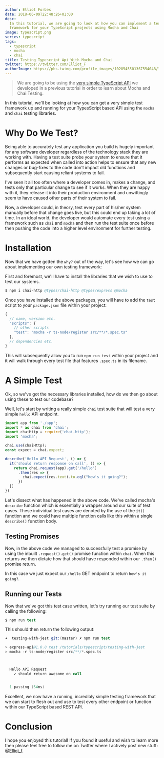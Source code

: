 ```yaml
---
author: Elliot Forbes
date: 2018-06-09T22:48:26+01:00
desc:
  In this tutorial, we are going to look at how you can implement a testing
  framework for your TypeScript projects using Mocha and Chai
image: typescript.png
series: typescript
tags:
  - typescript
  - mocha
  - chai
title: Testing Typescript Api With Mocha and Chai
twitter: https://twitter.com/Elliot_F
authorImage: https://pbs.twimg.com/profile_images/1028545501367554048/lzr43cQv_400x400.jpg
---
```


> We are going to be using the
> [very simple TypeScript API](/typescript/creating-rest-api-express-typescript/)
> we developed in a previous tutorial in order to learn about Mocha and Chai
> Testing.

In this tutorial, we'll be looking at how you can get a very simple test
framework up and running for your TypesScript based API using the `mocha` and
`chai` testing libraries.

# Why Do We Test?

Being able to accurately test any application you build is hugely important for
any software developer regardless of the technology stack they are working with.
Having a test suite probe your system to ensure that it performs as expected
when called into action helps to ensure that any new changes or bug-fixes to the
code don't impact old functions and subsequently start causing reliant systems
to fail.

I've seen it all too often where a developer comes in, makes a change, and tests
only that particular change to see if it works. When they are happy with it,
they release it into their production environment and unwittingly seem to have
caused other parts of their system to fail.

Now, a developer could, in theory, test every part of his/her system manually
before that change goes live, but this could end up taking a lot of time. In an
ideal world, the developer would automate every test using a framework such as
`chai` and `mocha` and then run the test suite once before then pushing the code
into a higher level environment for further testing.

# Installation

Now that we have gotten the `why?` out of the way, let's see how we can go about
implementing our own testing framework:

First and foremost, we'll have to install the libraries that we wish to use to
test our systems.

```s
$ npm i chai-http @types/chai-http @types/express @mocha
```

Once you have installed the above packages, you will have to add the `test`
script to your `package.json` file within your project:

```js
{
  // name, version etc.
  "scripts": {
    // other scripts
    "test": "mocha -r ts-node/register src/**/*.spec.ts"
  },
  // dependencies etc.
}
```

This will subsequently allow you to run `npm run test` within your project and
it will walk through every test file that features `.spec.ts` in its filename.

# A Simple Test

Ok, so we've got the necessary libraries installed, how do we then go about
using these to test our codebase?

Well, let's start by writing a really simple `chai` test suite that will test a
very simple `hello` API endpoint.

```js
import app from './app';
import * as chai from 'chai';
import chaiHttp = require('chai-http');
import 'mocha';

chai.use(chaiHttp);
const expect = chai.expect;

describe('Hello API Request', () => {
  it('should return response on call', () => {
    return chai.request(app).get('/hello')
      .then(res => {
        chai.expect(res.text).to.eql("how's it going?");
      })
  })
})
```

Let's dissect what has happened in the above code. We've called mocha's
`describe` function which is essentially a wrapper around our suite of test
cases. These individual test cases are denoted by the use of the `it()` function
and we could have multiple function calls like this within a single `describe()`
function body.

## Testing Promises

Now, in the above code we managed to successfully test a promise by using the
inbuilt `.request().get()` promise function within `chai`. When this returns we
then dictate how that should have responded within our `.then()` promise return.

In this case we just expect our `/hello` GET endpoint to return
`how's it going?`.

## Running our Tests

Now that we've got this test case written, let's try running our test suite by
calling the following:

```s
$ npm run test
```

This should then return the following output:

```s
➜  testing-with-jest git:(master) ✗ npm run test

> express-api@1.0.0 test /tutorials/typescript/testing-with-jest
> mocha -r ts-node/register src/**/*.spec.ts



  Hello API Request
    ✓ should return awesome on call


  1 passing (54ms)
```

Excellent, we now have a running, incredibly simple testing framework that we
can start to flesh out and use to test every other endpoint or function within
our TypeScript based REST API.

# Conclusion

I hope you enjoyed this tutorial! If you found it useful and wish to learn more
then please feel free to follow me on Twitter where I actively post new stuff:
[@Elliot_f](https://twitter.com/elliot_f).
